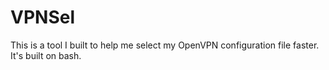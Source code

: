 # VPNSel
This is a tool I built to help me select my OpenVPN configuration file faster. It's built on bash.
